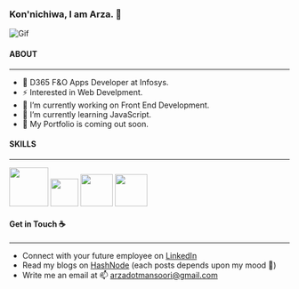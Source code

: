 ### Kon'nichiwa, I am Arza. :wave:	
![Gif](https://media0.giphy.com/media/L1R1tvI9svkIWwpVYr/giphy.gif?cid=790b761135ccb5b56a989132be2d2c7b4c90e0f6e49be569&rid=giphy.gif&ct=g)

#### ABOUT 
___
- 💬 D365 F&O Apps Developer at Infosys.
- ⚡ Interested in Web Develpment. 
- 🔭 I’m currently working on Front End Development.
- 🌱 I’m currently learning JavaScript.
- 👯 My Portfolio is coming out soon.

#### SKILLS
___
<img src="https://upload.wikimedia.org/wikipedia/commons/thumb/6/61/HTML5_logo_and_wordmark.svg/512px-HTML5_logo_and_wordmark.svg.png" width="70" /> <img src="https://upload.wikimedia.org/wikipedia/commons/thumb/d/d5/CSS3_logo_and_wordmark.svg/1452px-CSS3_logo_and_wordmark.svg.png" width="50" /> <img src="https://vasterra.com/blog/wp-content/uploads/2021/08/Tailwind-img.png" width="58" /> <img src="https://upload.wikimedia.org/wikipedia/commons/6/6a/JavaScript-logo.png" width="58" />

#### Get in Touch :coffee:	
___
- Connect with your future employee on [LinkedIn](https://www.linkedin.com/in/arzamansoori/)
- Read my blogs on [HashNode](https://arzatf.hashnode.dev/) (each posts depends upon my mood :triangular_flag_on_post:) 
- Write me an email at 📫 arzadotmansoori@gmail.com




<!--
**arzamansoori/arzamansoori** is a ✨ _special_ ✨ repository because its `README.md` (this file) appears on your GitHub profile.

Here are some ideas to get you started:

- 🔭 I’m currently working on ...
- 🌱 I’m currently learning ...
- 👯 I’m looking to collaborate on ...
- 🤔 I’m looking for help with ...
- 💬 Ask me about ...
- 📫 How to reach me: ...
- 😄 Pronouns: ...
- ⚡ Fun fact: ...
-->
